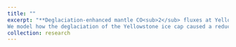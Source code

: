 ```yaml
---
title: ""
excerpt: "**Deglaciation-enhanced mantle CO<sub>2</sub> fluxes at Yellowstone imply positive climate feedback.**
We model how the deglaciation of the Yellowstone ice cap caused a reduction in mantle pressures and enhanced melting 19-fold. We predict the additional melting segregates a globally-significant mass of CO<sub>2</sub>, potentially playing a role in positive feedbacks between deglaciation and climate. We suggest enhanced melting may be important in other magmatically-active, continental settings undergoing rapid deglaciation --- for instance, under the collapse of the West Antarctic Ice Sheet (WAIS). [Publication](https://www.nature.com/articles/s41467-024-45890-z)"
collection: research
---
```

